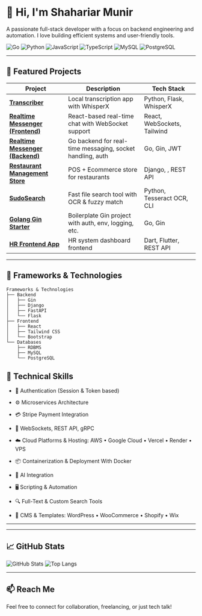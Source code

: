 # 👋 Hi, I'm Shahariar Munir

A passionate full-stack developer with a focus on backend engineering and automation. I love building efficient systems and user-friendly tools.

![Go](https://img.shields.io/badge/-Go-00ADD8?style=flat&logo=go&logoColor=white)
![Python](https://img.shields.io/badge/-Python-3776AB?style=flat&logo=python&logoColor=white)
![JavaScript](https://img.shields.io/badge/-JavaScript-F7DF1E?style=flat&logo=javascript&logoColor=black)
![TypeScript](https://img.shields.io/badge/-TypeScript-3178C6?style=flat&logo=typescript&logoColor=white)
![MySQL](https://img.shields.io/badge/-MySQL-4479A1?style=flat&logo=mysql&logoColor=white)
![PostgreSQL](https://img.shields.io/badge/-PostgreSQL-4169E1?style=flat&logo=postgresql&logoColor=white)

---

## 📂 Featured Projects

| Project | Description | Tech Stack |
|--------|-------------|------------|
| [**Transcriber**](https://github.com/skssmd/transcriber) | Local transcription app with WhisperX  | Python, Flask, WhisperX |
| [**Realtime Messenger (Frontend)**](https://github.com/skssmd/Realtime-Messenger) | React-based real-time chat with WebSocket support | React, WebSockets, Tailwind |
| [**Realtime Messenger (Backend)**](https://github.com/skssmd/Realtime-Messanger-Backend) | Go backend for real-time messaging, socket handling, auth | Go, Gin, JWT |
| [**Restaurant Management Store**](https://github.com/skssmd/Restaurant-Management-and-Ecommerce-Store) | POS + Ecommerce store for restaurants | Django, , REST API |
| [**SudoSearch**](https://github.com/skssmd/sudosearch) | Fast file search tool with OCR & fuzzy match | Python, Tesseract OCR, CLI |
| [**Golang Gin Starter**](https://github.com/skssmd/golang-gin_starter) | Boilerplate Gin project with auth, env, logging, etc. | Go, Gin |
| [**HR Frontend App**](https://github.com/skssmd/Hr-Solution-App-Frontend-) | HR system dashboard frontend | Dart, Flutter, REST API |


---

## 🚀 Frameworks & Technologies

```text
Frameworks & Technologies
├── Backend
│   ├── Gin
│   ├── Django
│   ├── FastAPI
│   └── Flask
├── Frontend
│   ├── React
│   ├── Tailwind CSS
│   └── Bootstrap
└── Databases
    ├── RDBMS
    ├── MySQL
    └── PostgreSQL
```





## 🧩 Technical Skills
<!-- Section title for all technical capabilities -->

- 🔐 Authentication (Session & Token based)  
<!-- Skills related to user login/session management using cookies, JWT, OAuth etc. -->

- ⚙️ Microservices Architecture  
<!-- Experience in breaking down systems into microservices for scalability and maintainability -->

- 💳 Stripe Payment Integration  
<!-- Integrating Stripe for handling online payments, subscriptions, and invoicing -->

- 🔌 WebSockets, REST API, gRPC  
<!-- Real-time and standard communication protocols used to build APIs and services -->
- ☁️ Cloud Platforms & Hosting: AWS • Google Cloud • Vercel • Render • VPS  
<!-- Familiarity with deploying and managing services across major cloud and hosting providers -->
- 📦 Containerization & Deployment With Docker 
<!-- Using tools like Docker, Kubernetes for packaging and deploying applications -->

- 🤖 AI Integration  
<!-- Connecting applications with AI tools or models like OpenAI, HuggingFace, etc. -->



- 🖥️ Scripting & Automation  
<!-- Writing scripts to automate tasks using Python, Bash, or other scripting languages -->





- 🔍 Full-Text & Custom Search Tools  
<!-- Implementing advanced search features, possibly using tools like Elasticsearch, Bleve, etc. -->

- 🛒 CMS & Templates: WordPress • WooCommerce • Shopify • Wix  
<!-- Working with content management systems and e-commerce platforms -->

---
<!-- Section divider -->
---

## 📈 GitHub Stats

![GitHub Stats](https://github-readme-stats.vercel.app/api?username=skssmd&show_icons=true&theme=tokyonight)
![Top Langs](https://github-readme-stats.vercel.app/api/top-langs/?username=skssmd&layout=compact&theme=tokyonight)

---

## 📫 Reach Me

Feel free to connect for collaboration, freelancing, or just tech talk!
